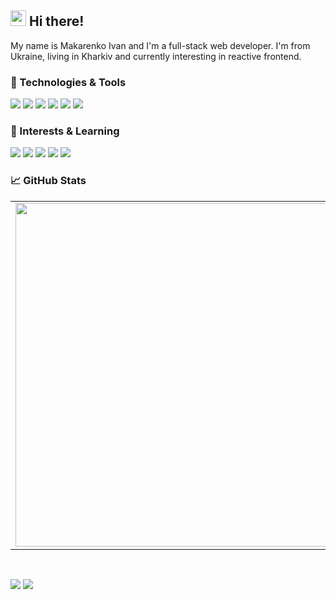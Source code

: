 ## <img src="https://raw.githubusercontent.com/extremecodetv/extremecodetv/master/wave.gif" width="25px"> Hi there! 

My name is Makarenko Ivan and I'm a full-stack web developer. I'm from Ukraine, living in Kharkiv and currently interesting in reactive frontend. 


### 🔧 Technologies & Tools

![](https://img.shields.io/badge/Framework-Yii2-informational?style=flat-square&logo=Yii2&logoColor=white&color=5194f0)
![](https://img.shields.io/badge/Code-PHP-informational?style=flat-square&logo=PHP&logoColor=white&color=5194f0)
![](https://img.shields.io/badge/Code-JavaScript-informational?style=flat-square&logo=javascript&logoColor=white&color=5194f0)
![](https://img.shields.io/badge/Editor-VS%20Code-informational?style=flat-square&logo=visual-studio-code&logoColor=white&color=5194f0)
![](https://img.shields.io/badge/OS-Linux-informational?style=flat-square&logo=linux&logoColor=white&color=5194f0&bgcolor=110d17)
![](https://img.shields.io/badge/OS-Windows-informational?style=flat-square&logo=windows&logoColor=white&color=5194f0&bgcolor=110d17)

### 🔧 Interests & Learning

![](https://img.shields.io/badge/Framework-Symphony-informational?style=flat-square&logo=Symphony&logoColor=white&color=5194f0)
![](https://img.shields.io/badge/Framework-Laravel-informational?style=flat-square&logo=Laravel&logoColor=white&color=5194f0)
![](https://img.shields.io/badge/Framework-VueJS-informational?style=flat-square&logo=VueJS&logoColor=white&color=5194f0)
![](https://img.shields.io/badge/Framework-ASP.net-informational?style=flat-square&logo=ASP.net&logoColor=white&color=5194f0)
![](https://img.shields.io/badge/Cloud-AWS-informational?style=flat-square&logo=amazon&logoColor=white&color=5194f0)


### 📈 GitHub Stats
<p align="center">
  <table>
  <tr>
      <td><img width="550px" align="left" src="https://github-readme-stats.vercel.app/api?username=IvanMakarenko&hide_border=true&count_private=true&layout=compact&hide_title=true&show_icons=true&theme=dark&icon_color=5194f0&bg_color=0d1117" /></td>
      <td><img width="550px" src="https://github-readme-stats.vercel.app/api/top-langs/?username=IvanMakarenko&hide=html&layout=compact&hide_border=true&hide_title=true&theme=dark&icon_color=5194f0&bg_color=0d1117" /></td>
  </tr>   
</table>
</p>

<br />

<p>
  <a href="https://www.linkedin.com/in/ivan-makarenko-050a924a/"><img src="https://img.shields.io/badge/-Resume-5194f0?style=flat-square&logo=LinkedIn" /></a>
  <a target="_blank" href="https://mailhide.io/e/r9VspMf3"><img src="https://img.shields.io/badge/email-reveal-2a8?style=flat-square&logo=gmail&logoColor=white&color=5194f0" /></a>
</p>
